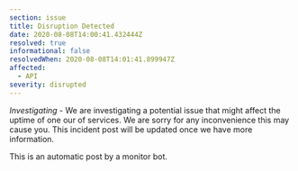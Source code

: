 ```yaml
---
section: issue
title: Disruption Detected
date: 2020-08-08T14:00:41.432444Z
resolved: true
informational: false
resolvedWhen: 2020-08-08T14:01:41.899947Z
affected:
  - API
severity: disrupted
---
```

*Investigating* - We are investigating a potential issue that might affect the uptime of one our of services. We are sorry for any inconvenience this may cause you. This incident post will be updated once we have more information.

This is an automatic post by a monitor bot.
        